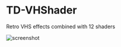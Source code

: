 # TD-VHShader
Retro VHS effects combined with 12 shaders


![screenshot](https://user-images.githubusercontent.com/21966381/124252646-204b0f00-db62-11eb-9496-d9e0005aeb0c.png)
